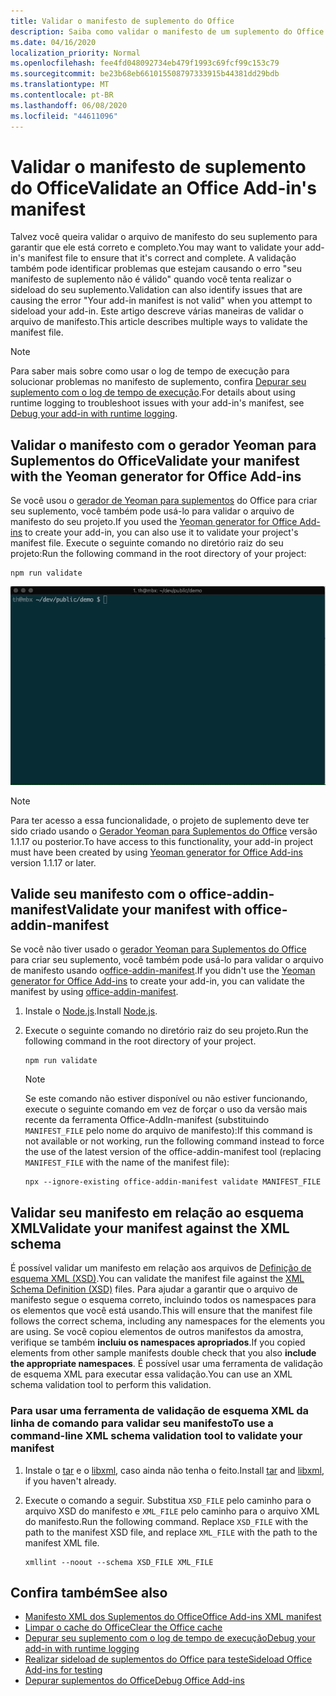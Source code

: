 ```yaml
---
title: Validar o manifesto de suplemento do Office
description: Saiba como validar o manifesto de um suplemento do Office usando o esquema XML e outras ferramentas.
ms.date: 04/16/2020
localization_priority: Normal
ms.openlocfilehash: fee4fd048092734eb479f1993c69fcf99c153c79
ms.sourcegitcommit: be23b68eb661015508797333915b44381dd29bdb
ms.translationtype: MT
ms.contentlocale: pt-BR
ms.lasthandoff: 06/08/2020
ms.locfileid: "44611096"
---
```

# <a name="validate-an-office-add-ins-manifest"></a><span data-ttu-id="96ed0-103">Validar o manifesto de suplemento do Office</span><span class="sxs-lookup"><span data-stu-id="96ed0-103">Validate an Office Add-in's manifest</span></span>

<span data-ttu-id="96ed0-104">Talvez você queira validar o arquivo de manifesto do seu suplemento para garantir que ele está correto e completo.</span><span class="sxs-lookup"><span data-stu-id="96ed0-104">You may want to validate your add-in's manifest file to ensure that it's correct and complete.</span></span> <span data-ttu-id="96ed0-105">A validação também pode identificar problemas que estejam causando o erro "seu manifesto de suplemento não é válido" quando você tenta realizar o sideload do seu suplemento.</span><span class="sxs-lookup"><span data-stu-id="96ed0-105">Validation can also identify issues that are causing the error "Your add-in manifest is not valid" when you attempt to sideload your add-in.</span></span> <span data-ttu-id="96ed0-106">Este artigo descreve várias maneiras de validar o arquivo de manifesto.</span><span class="sxs-lookup"><span data-stu-id="96ed0-106">This article describes multiple ways to validate the manifest file.</span></span>

> [!NOTE]
> <span data-ttu-id="96ed0-107">Para saber mais sobre como usar o log de tempo de execução para solucionar problemas no manifesto de suplemento, confira [Depurar seu suplemento com o log de tempo de execução](runtime-logging.md).</span><span class="sxs-lookup"><span data-stu-id="96ed0-107">For details about using runtime logging to troubleshoot issues with your add-in's manifest, see [Debug your add-in with runtime logging](runtime-logging.md).</span></span>

## <a name="validate-your-manifest-with-the-yeoman-generator-for-office-add-ins"></a><span data-ttu-id="96ed0-108">Validar o manifesto com o gerador Yeoman para Suplementos do Office</span><span class="sxs-lookup"><span data-stu-id="96ed0-108">Validate your manifest with the Yeoman generator for Office Add-ins</span></span>

<span data-ttu-id="96ed0-109">Se você usou o [gerador de Yeoman para suplementos](https://www.npmjs.com/package/generator-office) do Office para criar seu suplemento, você também pode usá-lo para validar o arquivo de manifesto do seu projeto.</span><span class="sxs-lookup"><span data-stu-id="96ed0-109">If you used the [Yeoman generator for Office Add-ins](https://www.npmjs.com/package/generator-office) to create your add-in, you can also use it to validate your project's manifest file.</span></span> <span data-ttu-id="96ed0-110">Execute o seguinte comando no diretório raiz do seu projeto:</span><span class="sxs-lookup"><span data-stu-id="96ed0-110">Run the following command in the root directory of your project:</span></span>

```command&nbsp;line
npm run validate
```

![Gif animado que mostra o validador Yo Office em execução na linha de comando e gerando os resultados que mostram que a validação foi aprovada](../images/yo-office-validator.gif)

> [!NOTE]
> <span data-ttu-id="96ed0-112">Para ter acesso a essa funcionalidade, o projeto de suplemento deve ter sido criado usando o [Gerador Yeoman para Suplementos do Office](https://www.npmjs.com/package/generator-office) versão 1.1.17 ou posterior.</span><span class="sxs-lookup"><span data-stu-id="96ed0-112">To have access to this functionality, your add-in project must have been created by using [Yeoman generator for Office Add-ins](https://www.npmjs.com/package/generator-office) version 1.1.17 or later.</span></span>

## <a name="validate-your-manifest-with-office-addin-manifest"></a><span data-ttu-id="96ed0-113">Valide seu manifesto com o office-addin-manifest</span><span class="sxs-lookup"><span data-stu-id="96ed0-113">Validate your manifest with office-addin-manifest</span></span>

<span data-ttu-id="96ed0-114">Se você não tiver usado o [gerador Yeoman para Suplementos do Office](https://www.npmjs.com/package/generator-office) para criar seu suplemento, você também pode usá-lo para validar o arquivo de manifesto usando o[office-addin-manifest](https://www.npmjs.com/package/office-addin-manifest).</span><span class="sxs-lookup"><span data-stu-id="96ed0-114">If you didn't use the [Yeoman generator for Office Add-ins](https://www.npmjs.com/package/generator-office) to create your add-in, you can validate the manifest by using [office-addin-manifest](https://www.npmjs.com/package/office-addin-manifest).</span></span>

1. <span data-ttu-id="96ed0-115">Instale o [Node.js](https://nodejs.org/download/).</span><span class="sxs-lookup"><span data-stu-id="96ed0-115">Install [Node.js](https://nodejs.org/download/).</span></span>

2. <span data-ttu-id="96ed0-116">Execute o seguinte comando no diretório raiz do seu projeto.</span><span class="sxs-lookup"><span data-stu-id="96ed0-116">Run the following command in the root directory of your project.</span></span> 

    ```command&nbsp;line
    npm run validate
    ```

    > [!NOTE]
    > <span data-ttu-id="96ed0-117">Se este comando não estiver disponível ou não estiver funcionando, execute o seguinte comando em vez de forçar o uso da versão mais recente da ferramenta Office-AddIn-manifest (substituindo `MANIFEST_FILE` pelo nome do arquivo de manifesto):</span><span class="sxs-lookup"><span data-stu-id="96ed0-117">If this command is not available or not working, run the following command instead to force the use of the latest version of the office-addin-manifest tool (replacing `MANIFEST_FILE` with the name of the manifest file):</span></span>
    >
    > ```command&nbsp;line
    > npx --ignore-existing office-addin-manifest validate MANIFEST_FILE
    > ```

## <a name="validate-your-manifest-against-the-xml-schema"></a><span data-ttu-id="96ed0-118">Validar seu manifesto em relação ao esquema XML</span><span class="sxs-lookup"><span data-stu-id="96ed0-118">Validate your manifest against the XML schema</span></span>

<span data-ttu-id="96ed0-119">É possível validar um manifesto em relação aos arquivos de [Definição de esquema XML (XSD)](/openspecs/office_file_formats/ms-owemxml/c6a06390-34b8-4b42-82eb-b28be12494a8).</span><span class="sxs-lookup"><span data-stu-id="96ed0-119">You can validate the manifest file against the [XML Schema Definition (XSD)](/openspecs/office_file_formats/ms-owemxml/c6a06390-34b8-4b42-82eb-b28be12494a8) files.</span></span> <span data-ttu-id="96ed0-120">Para ajudar a garantir que o arquivo de manifesto segue o esquema correto, incluindo todos os namespaces para os elementos que você está usando.</span><span class="sxs-lookup"><span data-stu-id="96ed0-120">This will ensure that the manifest file follows the correct schema, including any namespaces for the elements you are using.</span></span> <span data-ttu-id="96ed0-121">Se você copiou elementos de outros manifestos da amostra, verifique se também **incluiu os namespaces apropriados**.</span><span class="sxs-lookup"><span data-stu-id="96ed0-121">If you copied elements from other sample manifests double check that you also **include the appropriate namespaces**.</span></span> <span data-ttu-id="96ed0-122">É possível usar uma ferramenta de validação de esquema XML para executar essa validação.</span><span class="sxs-lookup"><span data-stu-id="96ed0-122">You can use an XML schema validation tool to perform this validation.</span></span>

### <a name="to-use-a-command-line-xml-schema-validation-tool-to-validate-your-manifest"></a><span data-ttu-id="96ed0-123">Para usar uma ferramenta de validação de esquema XML da linha de comando para validar seu manifesto</span><span class="sxs-lookup"><span data-stu-id="96ed0-123">To use a command-line XML schema validation tool to validate your manifest</span></span>

1. <span data-ttu-id="96ed0-124">Instale o [tar](https://www.gnu.org/software/tar/) e o [libxml](http://xmlsoft.org/FAQ.html), caso ainda não tenha o feito.</span><span class="sxs-lookup"><span data-stu-id="96ed0-124">Install [tar](https://www.gnu.org/software/tar/) and [libxml](http://xmlsoft.org/FAQ.html), if you haven't already.</span></span>

2. <span data-ttu-id="96ed0-p104">Execute o comando a seguir. Substitua `XSD_FILE` pelo caminho para o arquivo XSD do manifesto e `XML_FILE` pelo caminho para o arquivo XML do manifesto.</span><span class="sxs-lookup"><span data-stu-id="96ed0-p104">Run the following command. Replace `XSD_FILE` with the path to the manifest XSD file, and replace `XML_FILE` with the path to the manifest XML file.</span></span>
    
    ```command&nbsp;line
    xmllint --noout --schema XSD_FILE XML_FILE
    ```

## <a name="see-also"></a><span data-ttu-id="96ed0-127">Confira também</span><span class="sxs-lookup"><span data-stu-id="96ed0-127">See also</span></span>

- [<span data-ttu-id="96ed0-128">Manifesto XML dos Suplementos do Office</span><span class="sxs-lookup"><span data-stu-id="96ed0-128">Office Add-ins XML manifest</span></span>](../develop/add-in-manifests.md)
- [<span data-ttu-id="96ed0-129">Limpar o cache do Office</span><span class="sxs-lookup"><span data-stu-id="96ed0-129">Clear the Office cache</span></span>](clear-cache.md)
- [<span data-ttu-id="96ed0-130">Depurar seu suplemento com o log de tempo de execução</span><span class="sxs-lookup"><span data-stu-id="96ed0-130">Debug your add-in with runtime logging</span></span>](runtime-logging.md)
- [<span data-ttu-id="96ed0-131">Realizar sideload de suplementos do Office para teste</span><span class="sxs-lookup"><span data-stu-id="96ed0-131">Sideload Office Add-ins for testing</span></span>](sideload-office-add-ins-for-testing.md)
- [<span data-ttu-id="96ed0-132">Depurar suplementos do Office</span><span class="sxs-lookup"><span data-stu-id="96ed0-132">Debug Office Add-ins</span></span>](debug-add-ins-using-f12-developer-tools-on-windows-10.md)
